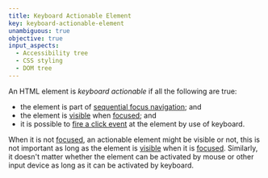 ```yaml
---
title: Keyboard Actionable Element
key: keyboard-actionable-element
unambiguous: true
objective: true
input_aspects:
  - Accessibility tree
  - CSS styling
  - DOM tree
---
```


An HTML element is _keyboard actionable_ if all the following are true:

- the element is part of [sequential focus navigation][]; and
- the element is [visible][] when [focused][]; and
- it is possible to [fire a click event][] at the element by use of keyboard.

When it is not [focused][], an actionable element might be visible or not, this is not important as long as the element is [visible][] when it is [focused][]. Similarly, it doesn't matter whether the element can be activated by mouse or other input device as long as it can be activated by keyboard.

[fire a click event]: https://html.spec.whatwg.org/#fire-a-click-event 'HTML definition of Firing a Click Event'
[focused]: https://html.spec.whatwg.org/#focused 'HTML definition of Focused'
[sequential focus navigation]: https://html.spec.whatwg.org/multipage/interaction.html#sequential-focus-navigation 'HTML definition of Sequential Focus Navigation'
[visible]: #visible 'Definition of Visible'
